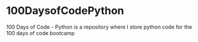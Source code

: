 # 100DaysofCodePython
100 Days of Code - Python is a repository where I store python code for the 100 days of code bootcamp
